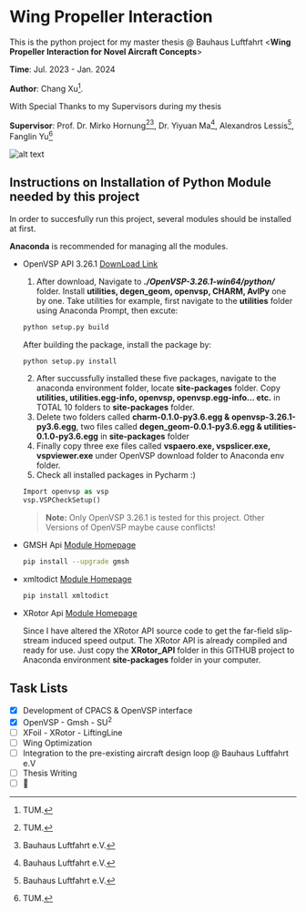 # Wing Propeller Interaction
This is the python project  for my master thesis @ Bauhaus Luftfahrt <**Wing Propeller Interaction for Novel Aircraft Concepts**>

**Time**: Jul. 2023 - Jan. 2024

**Author**: Chang Xu[^1].

With Special Thanks to my Supervisors during my thesis

**Supervisor**: Prof. Dr. Mirko Hornung[^1][^2], Dr. Yiyuan Ma[^2], Alexandros Lessis[^2], Fanglin Yu[^1]
[^1]: TUM.
[^2]: Bauhaus Luftfahrt e.V.

![alt text](https://imgr1.flugrevue.de/image-169Gallery-86189129-1910293.jpg)

## Instructions on Installation of Python Module needed by this project
In order to succesfully run this project, several modules should be installed at first.

**Anaconda** is recommended for managing all the modules.
* OpenVSP API 3.26.1 [DownLoad Link](https://openvsp.org/download_old.php)
  1. After download, Navigate to ***./OpenVSP-3.26.1-win64/python/*** folder. Install **utilities, degen_geom, openvsp, CHARM, AvlPy** one by one.
  Take utilities for example, first navigate to the **utilities** folder using Anaconda Prompt, then excute:


  ```bash
  python setup.py build
  ```
  After building the package, install the package by:
  ```bash
  python setup.py install
  ```
  2. After succussfully installed these five packages, navigate to the anaconda environment folder, locate **site-packages** folder. Copy **utilities, utilities.egg-info, openvsp,
     openvsp.egg-info... etc.** in TOTAL 10 folders to **site-packages** folder.
  3. Delete two folders called **charm-0.1.0-py3.6.egg & openvsp-3.26.1-py3.6.egg**, two files called **degen_geom-0.0.1-py3.6.egg & utilities-0.1.0-py3.6.egg** in **site-packages** folder
  4. Finally copy three exe files called **vspaero.exe, vspslicer.exe, vspviewer.exe** under OpenVSP download folder to Anaconda env folder.
  5. Check all installed packages in Pycharm :)
    ```Python
    Import openvsp as vsp
    vsp.VSPCheckSetup()
    ```
  > **Note:** Only OpenVSP 3.26.1 is tested for this project. Other Versions of OpenVSP maybe cause conflicts!
* GMSH Api [Module Homepage](https://pypi.org/project/gmsh/)
  ```bash
  pip install --upgrade gmsh
  ```
* xmltodict [Module Homepage](https://pypi.org/project/xmltodict/)
  ```bash
  pip install xmltodict
  ```
* XRotor Api [Module Homepage](https://pypi.org/project/xrotor/)
  
  Since I have altered the XRotor API source code to get the far-field slip-stream induced speed output. The XRotor API is already compiled and ready for use.
  Just copy the **XRotor_API** folder in this GITHUB project to Anaconda environment **site-packages** folder in your computer.

  
## Task Lists
 - [x] Development of CPACS & OpenVSP interface
 - [x] OpenVSP - Gmsh - SU<sup>2</sup>
 - [ ] XFoil - XRotor - LiftingLine
 - [ ] Wing Optimization
 - [ ] Integration to the pre-existing aircraft design loop @ Bauhaus Luftfahrt e.V
 - [ ] Thesis Writing
 - [ ] :tada:
